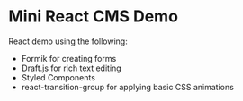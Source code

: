 # Mini React CMS Demo
React demo using the following:
- Formik for creating forms
- Draft.js for rich text editing
- Styled Components
- react-transition-group for applying basic CSS animations